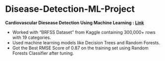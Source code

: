 # Disease-Detection-ML-Project

  **Cardiovascular Diesease Detection Using Machine Learning : [Link](https://jovian.com/joyeshm999/op)**

* Worked with “BRFSS Dataset” from Kaggle containing 300,000+ rows with 19 categories.
* Used machine learning models like Decision Trees and Random Forests.
* Got the Best RMSE Score of 0.87 on the training set using Random Forests Classifier after tuning.
